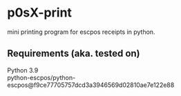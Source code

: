 # p0sX-print
mini printing program for escpos receipts in python.

## Requirements (aka. tested on)
Python 3.9  
python-escpos/python-escpos@f9ce77705757dcd3a3946569d02810ae7e122e88


